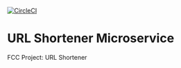 [![CircleCI](https://circleci.com/gh/tdtrung17693/url-shortener-ms.svg?style=svg)](https://circleci.com/gh/tdtrung17693/url-shortener-ms)

# URL Shortener Microservice

FCC Project: URL Shortener

